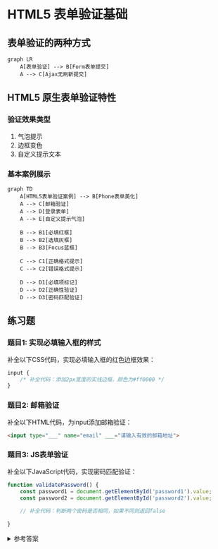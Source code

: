 # HTML5 表单验证基础

## 表单验证的两种方式

```mermaid
graph LR
    A[表单验证] --> B[Form表单提交]
    A --> C[Ajax无刷新提交]
```


## HTML5 原生表单验证特性

### 验证效果类型
1. 气泡提示
2. 边框变色
3. 自定义提示文本

### 基本案例展示

```mermaid
graph TD
    A[HTML5表单验证案例] --> B[Phone表单美化]
    A --> C[邮箱验证]
    A --> D[登录表单]
    A --> E[自定义提示气泡]
    
    B --> B1[必填红框]
    B --> B2[选填灰框]
    B --> B3[Focus蓝框]
    
    C --> C1[正确格式提示]
    C --> C2[错误格式提示]
    
    D --> D1[必填项标记]
    D --> D2[正确性验证]
    D --> D3[密码匹配验证]
```


## 练习题

### 题目1: 实现必填输入框的样式
补全以下CSS代码，实现必填输入框的红色边框效果：

```css
input {
    /* 补全代码：添加2px宽度的实线边框，颜色为#ff0000 */
}
```


### 题目2: 邮箱验证
补全以下HTML代码，为input添加邮箱验证：

```html
<input type="___" name="email" ___="请输入有效的邮箱地址">
```


### 题目3: JS表单验证
补全以下JavaScript代码，实现密码匹配验证：

```javascript
function validatePassword() {
    const password1 = document.getElementById('password1').value;
    const password2 = document.getElementById('password2').value;
    
    // 补全代码：判断两个密码是否相同，如果不同则返回false
    
}
```


<details>
<summary>参考答案</summary>

题目1:
```css
input {
    border: 2px solid #ff0000;
}
```


题目2:
```html
<input type="email" name="email" required="required">
```


题目3:
```javascript
function validatePassword() {
    const password1 = document.getElementById('password1').value;
    const password2 = document.getElementById('password2').value;
    
    return password1 === password2;
}
```

</details>